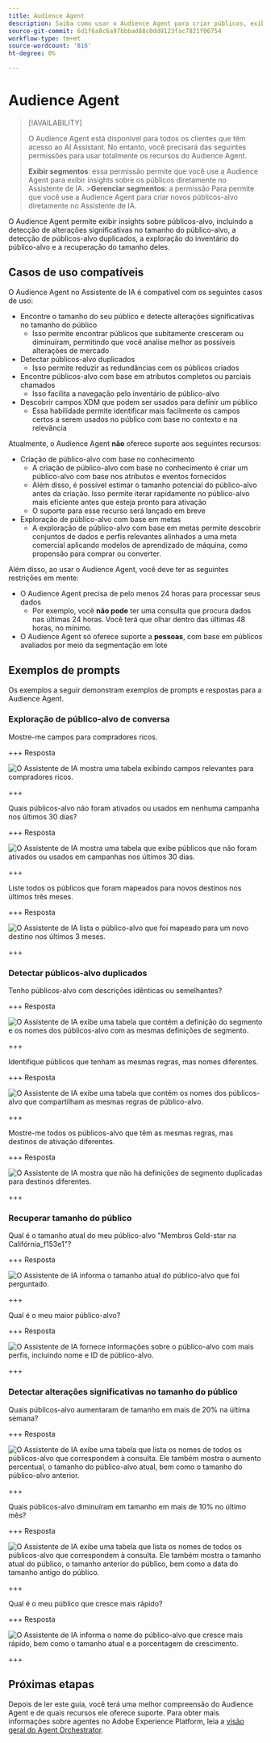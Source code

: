 ```yaml
---
title: Audience Agent
description: Saiba como usar o Audience Agent para criar públicos, exibir alterações de público, detectar públicos duplicados e exibir insights do público.
source-git-commit: 6d1f6a8c6a97bbbad88c0dd8123fac7821f06754
workflow-type: tm+mt
source-wordcount: '816'
ht-degree: 0%

---
```



# Audience Agent

>[!AVAILABILITY]
>
>O Audience Agent está disponível para todos os clientes que têm acesso ao AI Assistant. No entanto, você precisará das seguintes permissões para usar totalmente os recursos do Audience Agent.
>
>**Exibir segmentos**: essa permissão permite que você use a Audience Agent para exibir insights sobre os públicos diretamente no Assistente de IA.
>&#x200B;>**Gerenciar segmentos**: a permissão Para permite que você use a Audience Agent para criar novos públicos-alvo diretamente no Assistente de IA.

O Audience Agent permite exibir insights sobre públicos-alvo, incluindo a detecção de alterações significativas no tamanho do público-alvo, a detecção de públicos-alvo duplicados, a exploração do inventário do público-alvo e a recuperação do tamanho deles.

## Casos de uso compatíveis

O Audience Agent no Assistente de IA é compatível com os seguintes casos de uso:

- Encontre o tamanho do seu público e detecte alterações significativas no tamanho do público
   - Isso permite encontrar públicos que subitamente cresceram ou diminuíram, permitindo que você analise melhor as possíveis alterações de mercado
- Detectar públicos-alvo duplicados
   - Isso permite reduzir as redundâncias com os públicos criados
- Encontre públicos-alvo com base em atributos completos ou parciais chamados
   - Isso facilita a navegação pelo inventário de público-alvo
- Descobrir campos XDM que podem ser usados para definir um público
   - Essa habilidade permite identificar mais facilmente os campos certos a serem usados no público com base no contexto e na relevância

Atualmente, o Audience Agent **não** oferece suporte aos seguintes recursos:

- Criação de público-alvo com base no conhecimento
   - A criação de público-alvo com base no conhecimento é criar um público-alvo com base nos atributos e eventos fornecidos
   - Além disso, é possível estimar o tamanho potencial do público-alvo antes da criação. Isso permite iterar rapidamente no público-alvo mais eficiente antes que esteja pronto para ativação
   - O suporte para esse recurso será lançado em breve
- Exploração de público-alvo com base em metas
   - A exploração de público-alvo com base em metas permite descobrir conjuntos de dados e perfis relevantes alinhados a uma meta comercial aplicando modelos de aprendizado de máquina, como propensão para comprar ou converter.

Além disso, ao usar o Audience Agent, você deve ter as seguintes restrições em mente:

- O Audience Agent precisa de pelo menos 24 horas para processar seus dados
   - Por exemplo, você **não pode** ter uma consulta que procura dados nas últimas 24 horas. Você terá que olhar dentro das últimas 48 horas, no mínimo.
- O Audience Agent só oferece suporte a **pessoas**, com base em públicos avaliados por meio da segmentação em lote

## Exemplos de prompts

Os exemplos a seguir demonstram exemplos de prompts e respostas para a Audience Agent.

### Exploração de público-alvo de conversa

Mostre-me campos para compradores ricos.

+++ Resposta

![O Assistente de IA mostra uma tabela exibindo campos relevantes para compradores ricos.](./images/audience/affluent-buyers.png)

+++

Quais públicos-alvo não foram ativados ou usados em nenhuma campanha nos últimos 30 dias?

+++ Resposta

![O Assistente de IA mostra uma tabela que exibe públicos que não foram ativados ou usados em campanhas nos últimos 30 dias.](./images/audience/not-activated.png)

+++

Liste todos os públicos que foram mapeados para novos destinos nos últimos três meses.

+++ Resposta

![O Assistente de IA lista o público-alvo que foi mapeado para um novo destino nos últimos 3 meses.](./images/audience/new-destination.png)

+++

### Detectar públicos-alvo duplicados

Tenho públicos-alvo com descrições idênticas ou semelhantes?

+++ Resposta

![O Assistente de IA exibe uma tabela que contém a definição do segmento e os nomes dos públicos-alvo com as mesmas definições de segmento.](./images/audience/similar-descriptions.png)

+++

Identifique públicos que tenham as mesmas regras, mas nomes diferentes.

+++ Resposta

![O Assistente de IA exibe uma tabela que contém os nomes dos públicos-alvo que compartilham as mesmas regras de público-alvo.](./images/audience/same-rules-different-names.png)

+++

Mostre-me todos os públicos-alvo que têm as mesmas regras, mas destinos de ativação diferentes.

+++ Resposta

![O Assistente de IA mostra que não há definições de segmento duplicadas para destinos diferentes.](./images/audience/same-rules-different-destinations.png)

+++

### Recuperar tamanho do público

Qual é o tamanho atual do meu público-alvo &quot;Membros Gold-star na Califórnia_f153e1&quot;?

+++ Resposta

![O Assistente de IA informa o tamanho atual do público-alvo que foi perguntado.](./images/audience/current-size.png)

+++

Qual é o meu maior público-alvo?

+++ Resposta

![O Assistente de IA fornece informações sobre o público-alvo com mais perfis, incluindo nome e ID de público-alvo.](./images/audience/largest-audience.png)

+++

### Detectar alterações significativas no tamanho do público

Quais públicos-alvo aumentaram de tamanho em mais de 20% na última semana?

+++ Resposta

![O Assistente de IA exibe uma tabela que lista os nomes de todos os públicos-alvo que correspondem à consulta. Ele também mostra o aumento percentual, o tamanho do público-alvo atual, bem como o tamanho do público-alvo anterior.](./images/audience/increase-past-week.png)

+++

Quais públicos-alvo diminuíram em tamanho em mais de 10% no último mês?

+++ Resposta

![O Assistente de IA exibe uma tabela que lista os nomes de todos os públicos-alvo que correspondem à consulta. Ele também mostra o tamanho atual do público, o tamanho anterior do público, bem como a data do tamanho antigo do público.](./images/audience/decrease-month.png)

+++

Qual é o meu público que cresce mais rápido?

+++ Resposta

![O Assistente de IA informa o nome do público-alvo que cresce mais rápido, bem como o tamanho atual e a porcentagem de crescimento.](./images/audience/fastest-growing.png)

+++

## Próximas etapas

Depois de ler este guia, você terá uma melhor compreensão do Audience Agent e de quais recursos ele oferece suporte. Para obter mais informações sobre agentes no Adobe Experience Platform, leia a [visão geral do Agent Orchestrator](./agent-orchestrator.md).
